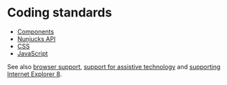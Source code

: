 # Coding standards

- [Components](components.md)
- [Nunjucks API](nunjucks-api.md)
- [CSS](css.md)
- [JavaScript](js.md)

See also [browser support](../../../README.md#browser-and-assistive-technology-support), [support for assistive technology](../../../README.md#browser-and-assistive-technology-support) and [supporting Internet Explorer 8](../../installation/supporting-internet-explorer-8.md).
